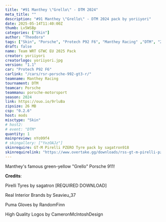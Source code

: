 ```yaml
---
title: "#91 Manthey \"Grello\" - DTM 2024"
meta_title: ""
description: "#91 Manthey \"Grello\" - DTM 2024 pack by yoriiyori"
date: 2025-05-14T11:40:00Z
thumb: Lv5WSBp
categories: ["Skin"]
author: "Theodora"
tags: ["Skin", "Porsche", "Protech P92 F6", "Manthey Racing" ,"DTM", "2024", "yoriiyori"]
draft: false
name: Team WRT GTWC EU 2025 Pack
creator: yoriiyori
creatorlogo: yoriiyori.jpg
version: "1.1"
car: "Protech P92 F6"
carlink: "/cars/rsr-porsche-992-gt3-r/"
teamname: Manthey Racing
tournament: DTM
teamcar: Porsche
teammanu: porsche-motorsport
season: 2024 
link: https://ouo.io/9rluBa
zipsize: 26 MB
csp: "0.2.6"
host: mods
misctype: "Skin"
# host2:
# event: "DTM"
quantity: 1
mainpreview: nYo99f4
# skingallery: ["YxzOAJz"]
skinrequire: GT-M Pirelli PZERO Tyre pack by sagatron918
skinrequirelink: "https://www.overtake.gg/downloads/rss-gt-m-pirelli-pzero-tyre-pack.74236/"
---
```


Manthey's famous green-yellow "Grello" Porsche 911!

**Credits**:

Pirelli Tyres by sagatron [REQUIRED DOWNLOAD]

Real Interior Brands by Seavieu_37

Puma Gloves by RandomFinn

High Quality Logos by CameronMcIntoshDesign